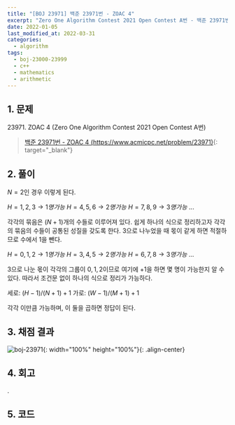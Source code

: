 ```yaml
---
title: "[BOJ 23971] 백준 23971번 - ZOAC 4"
excerpt: "Zero One Algorithm Contest 2021 Open Contest A번 - 백준 23971번 ZOAC 4 풀이"
date: 2022-01-05
last_modified_at: 2022-03-31
categories:
  - algorithm
tags:
  - boj-23000-23999
  - c++
  - mathematics
  - arithmetic
---
```


## 1. 문제
$23971$. ZOAC 4 (Zero One Algorithm Contest 2021 Open Contest A번)

> [백준 23971번 - ZOAC 4 (https://www.acmicpc.net/problem/23971)](https://www.acmicpc.net/problem/23971){: target="_blank"}

## 2. 풀이

$N=2$인 경우 이렇게 된다.

$H=1, 2, 3 \rightarrow 1명 가능$
$H=4, 5, 6 \rightarrow 2명 가능$
$H=7, 8, 9 \rightarrow 3명 가능$
...

각각의 묶음은 $(N+1)$개의 수들로 이루어져 있다. 쉽게 하나의 식으로 정리하고자 각각의 묶음의 수들이 공통된 성질을 갖도록 한다. $3$으로 나누었을 때 몫이 같게 하면 적절하므로 수에서 $1$을 뺀다.

$H=0, 1, 2 \rightarrow 1명 가능$
$H=3, 4, 5 \rightarrow 2명 가능$
$H=6, 7, 8 \rightarrow 3명 가능$
...

$3$으로 나눈 몫이 각각의 그룹이 $0, 1, 2$이므로 여기에 $+1$을 하면 몇 명이 가능한지 알 수 있다. 따라서 조건문 없이 하나의 식으로 정리가 가능하다.

세로: $(H - 1) / (N + 1) + 1$
가로: $(W - 1) / (M + 1) + 1$

각각 이만큼 가능하며, 이 둘을 곱하면 정답이 된다.

## 3. 채점 결과

![boj-23971](https://user-images.githubusercontent.com/30232837/160995296-16c7e084-139e-4853-a447-4afec9342de7.png "boj-23971"){: width="100%" height="100%"}{: .align-center}

## 4. 회고

.

## 5. 코드

<script src="https://gist.github.com/BurningFalls/d83688e224afe9516f74394e6001bb1a.js"></script>